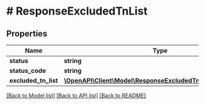 # # ResponseExcludedTnList

## Properties

Name | Type | Description | Notes
------------ | ------------- | ------------- | -------------
**status** | **string** |  | [optional]
**status_code** | **string** |  | [optional]
**excluded_tn_list** | [**\OpenAPI\Client\Model\ResponseExcludedTnListExcludedTnList**](ResponseExcludedTnListExcludedTnList.md) |  | [optional]

[[Back to Model list]](../../README.md#models) [[Back to API list]](../../README.md#endpoints) [[Back to README]](../../README.md)
